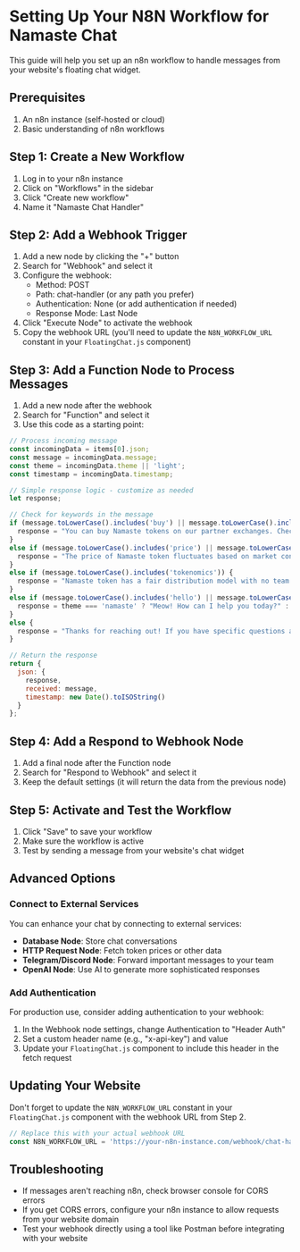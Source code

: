 # Setting Up Your N8N Workflow for Namaste Chat

This guide will help you set up an n8n workflow to handle messages from your website's floating chat widget.

## Prerequisites

1. An n8n instance (self-hosted or cloud)
2. Basic understanding of n8n workflows

## Step 1: Create a New Workflow

1. Log in to your n8n instance
2. Click on "Workflows" in the sidebar
3. Click "Create new workflow"
4. Name it "Namaste Chat Handler"

## Step 2: Add a Webhook Trigger

1. Add a new node by clicking the "+" button
2. Search for "Webhook" and select it
3. Configure the webhook:
   - Method: POST
   - Path: chat-handler (or any path you prefer)
   - Authentication: None (or add authentication if needed)
   - Response Mode: Last Node
4. Click "Execute Node" to activate the webhook
5. Copy the webhook URL (you'll need to update the `N8N_WORKFLOW_URL` constant in your `FloatingChat.js` component)

## Step 3: Add a Function Node to Process Messages

1. Add a new node after the webhook
2. Search for "Function" and select it
3. Use this code as a starting point:

```javascript
// Process incoming message
const incomingData = items[0].json;
const message = incomingData.message;
const theme = incomingData.theme || 'light';
const timestamp = incomingData.timestamp;

// Simple response logic - customize as needed
let response;

// Check for keywords in the message
if (message.toLowerCase().includes('buy') || message.toLowerCase().includes('purchase')) {
  response = "You can buy Namaste tokens on our partner exchanges. Check our website for the latest listing information!";
} 
else if (message.toLowerCase().includes('price') || message.toLowerCase().includes('worth')) {
  response = "The price of Namaste token fluctuates based on market conditions. Check our Linktr.ee for current price information.";
}
else if (message.toLowerCase().includes('tokenomics')) {
  response = "Namaste token has a fair distribution model with no team allocation. Check our tokenomics section for more details!";
}
else if (message.toLowerCase().includes('hello') || message.toLowerCase().includes('hi')) {
  response = theme === 'namaste' ? "Meow! How can I help you today?" : "Namaste! How can I assist you with our token?";
}
else {
  response = "Thanks for reaching out! If you have specific questions about Namaste token, feel free to ask about buying, price, or tokenomics.";
}

// Return the response
return {
  json: {
    response,
    received: message,
    timestamp: new Date().toISOString()
  }
};
```

## Step 4: Add a Respond to Webhook Node

1. Add a final node after the Function node
2. Search for "Respond to Webhook" and select it
3. Keep the default settings (it will return the data from the previous node)

## Step 5: Activate and Test the Workflow

1. Click "Save" to save your workflow
2. Make sure the workflow is active
3. Test by sending a message from your website's chat widget

## Advanced Options

### Connect to External Services

You can enhance your chat by connecting to external services:

- **Database Node**: Store chat conversations
- **HTTP Request Node**: Fetch token prices or other data
- **Telegram/Discord Node**: Forward important messages to your team
- **OpenAI Node**: Use AI to generate more sophisticated responses

### Add Authentication

For production use, consider adding authentication to your webhook:

1. In the Webhook node settings, change Authentication to "Header Auth"
2. Set a custom header name (e.g., "x-api-key") and value
3. Update your `FloatingChat.js` component to include this header in the fetch request

## Updating Your Website

Don't forget to update the `N8N_WORKFLOW_URL` constant in your `FloatingChat.js` component with the webhook URL from Step 2.

```javascript
// Replace this with your actual webhook URL
const N8N_WORKFLOW_URL = 'https://your-n8n-instance.com/webhook/chat-handler';
```

## Troubleshooting

- If messages aren't reaching n8n, check browser console for CORS errors
- If you get CORS errors, configure your n8n instance to allow requests from your website domain
- Test your webhook directly using a tool like Postman before integrating with your website 